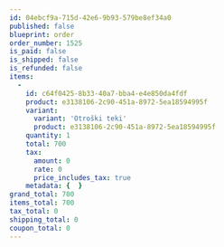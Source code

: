 ```yaml
---
id: 04ebcf9a-715d-42e6-9b93-579be8ef34a0
published: false
blueprint: order
order_number: 1525
is_paid: false
is_shipped: false
is_refunded: false
items:
  -
    id: c64f0425-8b33-40a7-bba4-e4e850da4fdf
    product: e3138106-2c90-451a-8972-5ea18594995f
    variant:
      variant: 'Otroški teki'
      product: e3138106-2c90-451a-8972-5ea18594995f
    quantity: 1
    total: 700
    tax:
      amount: 0
      rate: 0
      price_includes_tax: true
    metadata: {  }
grand_total: 700
items_total: 700
tax_total: 0
shipping_total: 0
coupon_total: 0
---
```

